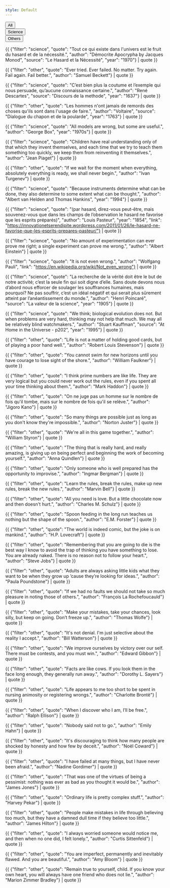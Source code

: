 ```yaml
---
style: Default
---
```


<div class="btn-group btn-group-justified filters-button-group" role="group" aria-label="...">
<div class="btn-group" role="group">
<button type="button" class="btn btn-default" data-filter="*">
All
</button>
</div>
<div class="btn-group" role="group">
<button type="button" class="btn btn-default" data-filter=".science">
Science
</button>
</div>
<div class="btn-group" role="group">
<button type="button" class="btn btn-default" data-filter=".other">
Others
</button>
</div>
</div>

<div class="grid">


{{ {"filter": "science", "quote": "Tout ce qui existe dans l'univers est le fruit du hasard et de la nécessité.", "author": "Démocrite Apocrypha by Jacques Monod", "source": "Le Hasard et la Nécessité", "year": "1970"} | quote }}

{{ {"filter": "other", "quote": "Ever tried. Ever failed. No matter. Try again. Fail again. Fail better.", "author": "Samuel Beckett"} | quote }}

{{ {"filter": "science", "quote": "C’est bien plus la coutume et l’exemple qui nous persuade, qu’aucune connaissance certaine.", "author": "René Descartes", "source": "Discours de la methode", "year": "1637"} | quote }}

{{ {"filter": "other", "quote": "Les hommes n'ont jamais de remords des choses qu'ils sont dans l'usage de faire.", "author": "Voltaire", "source": "Dialogue du chapon et de la poularde", "year": "1763"} | quote }}

{{ {"filter": "science", "quote": "All models are wrong, but some are useful.", "author": "George Box", "year": "1970s"} | quote }}

{{ {"filter": "science", "quote": "Children have real understanding only of that which they invent themselves, and each time that we try to teach them something too quickly, we keep them from reinventing it themselves.", "author": "Jean Piaget"} | quote }}

{{ {"filter": "other", "quote": "If we wait for the moment when everything, absolutely everything is ready, we shall never begin.", "author": "Ivan Turgenev"} | quote }}

{{ {"filter": "science", "quote": "Because instruments determine what can be done, they also determine to some extent what can be thought.", "author": "Albert van Helden and Thomas Hankins", "year": "1994"} | quote }}

{{ {"filter": "science", "quote": "(par hasard, direz-vous peut-être, mais souvenez-vous que dans les champs de l’observation le hasard ne favorise que les esprits préparés)", "author": "Louis Pasteur", "year": "1854", "link": "https://innovationetserendipite.wordpress.com/2011/01/26/le-hasard-ne-favorise-que-les-esprits-prepares-pasteur/"} | quote }}

{{ {"filter": "science", "quote": "No amount of experimentation can ever prove me right; a single experiment can prove me wrong.", "author": "Albert Einstein"} | quote }}

{{ {"filter": "science", "quote": "It is not even wrong.", "author": "Wolfgang Pauli", "link": "https://en.wikipedia.org/wiki/Not_even_wrong"} | quote }}

{{ {"filter": "science", "quote": "La recherche de la vérité doit être le but de notre activité; c’est la seule fin qui soit digne d’elle. Sans doute devons nous d’abord nous efforcer de soulager les souffrances humaines, mais pourquoi? Ne pas souffrir, c’est un idéal négatif et qui serait plus sûrement atteint par l’anéantissement du monde.", "author": "Henri Poincaré", "source": "La valeur de la science", "year": "1905"} | quote }}

{{ {"filter": "science", "quote": "We think; biological evolution does not. But when problems are very hard, thinking may not help that much. We may all be relatively blind watchmakers.", "author": "Stuart Kauffman", "source": "At Home in the Universe - p202", "year": "1995"} | quote }}

{{ {"filter": "other", "quote": "Life is not a matter of holding good cards, but of playing a poor hand well.", "author": "Robert Louis Stevenson"} | quote }}

{{ {"filter": "other", "quote": "You cannot swim for new horizons until you have courage to lose sight of the shore.", "author": "William Faulkner"} | quote }}

{{ {"filter": "other", "quote": "I think prime numbers are like life. They are very logical but you could never work out the rules, even if you spent all your time thinking about them.", "author": "Mark Haddon"} | quote }}

{{ {"filter": "other", "quote": "On ne juge pas un homme sur le nombre de fois qu'il tombe, mais sur le nombre de fois qu'il se relève.", "author": "Jigoro Kano"} | quote }}

{{ {"filter": "other", "quote": "So many things are possible just as long as you don't know they're impossible.", "author": "Norton Juster"} | quote }}

{{ {"filter": "other", "quote": "We're all in this game together.", "author": "William Styron"} | quote }}

{{ {"filter": "other", "quote": "The thing that is really hard, and really amazing, is giving up on being perfect and beginning the work of becoming yourself.", "author": "Anna Quindlen"} | quote }}

{{ {"filter": "other", "quote": "Only someone who is well prepared has the opportunity to improvise.", "author": "Ingmar Bergman"} | quote }}

{{ {"filter": "other", "quote": "Learn the rules, break the rules, make up new rules, break the new rules.", "author": "Marvin Bell"} | quote }}

{{ {"filter": "other", "quote": "All you need is love. But a little chocolate now and then doesn't hurt.", "author": "Charles M. Schulz"} | quote }}

{{ {"filter": "other", "quote": "Spoon feeding in the long run teaches us nothing but the shape of the spoon.", "author": "E.M. Forster"} | quote }}

{{ {"filter": "other", "quote": "The world is indeed comic, but the joke is on mankind.", "author": "H.P. Lovecraft"} | quote }}

{{ {"filter": "other", "quote": "Remembering that you are going to die is the best way I know to avoid the trap of thinking you have something to lose. You are already naked. There is no reason not to follow your heart.", "author": "Steve Jobs"} | quote }}

{{ {"filter": "other", "quote": "Adults are always asking little kids what they want to be when they grow up ’cause they’re looking for ideas.", "author": "Paula Poundstone"} | quote }}

{{ {"filter": "other", "quote": "If we had no faults we should not take so much pleasure in noting those of others.", "author": "François La Rochefoucauld"} | quote }}

{{ {"filter": "other", "quote": "Make your mistakes, take your chances, look silly, but keep on going. Don’t freeze up.", "author": "Thomas Wolfe"} | quote }}

{{ {"filter": "other", "quote": "It's not denial. I'm just selective about the reality I accept.", "author": "Bill Watterson"} | quote }}

{{ {"filter": "other", "quote": "We improve ourselves by victory over our self. There must be contests, and you must win.", "author": "Edward Gibbon"} | quote }}

{{ {"filter": "other", "quote": "Facts are like cows. If you look them in the face long enough, they generally run away.", "author": "Dorothy L. Sayers"} | quote }}

{{ {"filter": "other", "quote": "Life appears to me too short to be spent in nursing animosity or registering wrongs.", "author": "Charlotte Brontë"} | quote }}

{{ {"filter": "other", "quote": "When I discover who I am, I’ll be free.", "author": "Ralph Ellison"} | quote }}

{{ {"filter": "other", "quote": "Nobody said not to go.", "author": "Emily Hahn"} | quote }}

{{ {"filter": "other", "quote": "It's discouraging to think how many people are shocked by honesty and how few by deceit.", "author": "Noël Coward"} | quote }}

{{ {"filter": "other", "quote": "I have failed at many things, but I have never been afraid.", "author": "Nadine Gordimer"} | quote }}

{{ {"filter": "other", "quote": "That was one of the virtues of being a pessimist: nothing was ever as bad as you thought it would be.", "author": "James Jones"} | quote }}

{{ {"filter": "other", "quote": "Ordinary life is pretty complex stuff.", "author": "Harvey Pekar"} | quote }}

{{ {"filter": "other", "quote": "People make mistakes in life through believing too much, but they have a damned dull time if they believe too little.", "author": "James Hilton"} | quote }}

{{ {"filter": "other", "quote": "I always worried someone would notice me, and then when no one did, I felt lonely.", "author": "Curtis Sittenfeld"} | quote }}

{{ {"filter": "other", "quote": "You are imperfect, permanently and inevitably flawed. And you are beautiful.", "author": "Amy Bloom"} | quote }}

{{ {"filter": "other", "quote": "Remain true to yourself, child. If you know your own heart, you will always have one friend who does not lie.", "author": "Marion Zimmer Bradley"} | quote }}

</div>

<script>
$(document).ready( function() {
  var $grid = $(".grid");
  // init Isotope
  $grid.imagesLoaded(function(){
    $grid.isotope({
      layoutMode: "packery",
      itemSelector: ".grid-item",
      packery: {
      gutter: 10
      },
    });
  });
  $(".filters-button-group").on( "click", "button", function() {
    var filterValue = $( this ).attr("data-filter");
    $grid.isotope({ filter: filterValue });
  });
});
</script>
